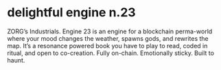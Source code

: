# delightful engine n.23

ZORG’s Industrials. Engine 23 is an engine for a blockchain perma-world where your mood changes the weather, spawns gods, and rewrites the map.
It’s a resonance powered book you have to play to read, coded in ritual, and open to co-creation.
Fully on-chain. Emotionally sticky. Built to haunt.

